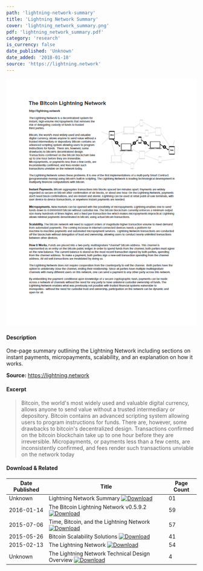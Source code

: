 ```yaml
---
path: 'lightning-network-summary'
title: 'Lightning Network Summary'
cover: 'lightning_network_summary.png'
pdf: 'lightning_network_summary.pdf'
category: 'research'
is_currency: false
date_published: 'Unknown'
date_added: '2018-01-18'
source: 'https://lightning.network'
---
```


[![Cover of the Lightning Network Summary](/covers/lightning_network_summary.png)](/pdf/lightning_network_summary.pdf)

#### Description
One-page summary outlining the Lightning Network including sections on instant payments, micropayments, scalability, and an explanation on how it works.

**Source:** https://lightning.network

#### Excerpt
> Bitcoin, the world's most widely used and valuable  digital currency, allows anyone to send value without a trusted intermediary or depository. Bitcoin contains an advanced scripting system allowing users to program instructions for funds. There are, however, some drawbacks to bitcoin's decentralized design. Transactions confirmed on the bitcoin blockchain take up to one hour before they are irreversible. Micropayments, or payments less than a few cents, are inconsistently confirmed, and fees render such transactions unviable on the network today

#### Download & Related
Date Published | Title                                                                          | Page Count
---------------|--------------------------------------------------------------------------------|------------
Unknown        | Lightning Network Summary [![Download](/assets/download_cloud.svg)](/pdf/lightning_network_summary.pdf) | 01
2016-01-14     | The Bitcoin Lightning Network v0.5.9.2 [![Download](/assets/download_cloud.svg)](/pdf/lightning_network.pdf) | 59
2015-07-06     | Time, Bitcoin, and the Lightning Network [![Download](/assets/download_cloud.svg)](/pdf/time_bitcoin_lightning_network.pdf) | 57
2015-05-26     | Bitcoin Scalability Solutions [![Download](/assets/download_cloud.svg)](/pdf/bitcoin_scalability_solutions.pdf) | 41
2015-02-13     | The Lightning Network [![Download](/assets/download_cloud.svg)](/pdf/lightning_network_presentation.pdf) | 54
Unknown        | The Lightning Network Technical Design Overview [![Download](/assets/download_cloud.svg)](/pdf/lightning_network_technical_summary.pdf) | 4

